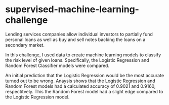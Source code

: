 # supervised-machine-learning-challenge
Lending services companies allow individual investors to partially fund personal loans as well as buy and sell notes backing the loans on a secondary market.

In this challenge, I used data to create machine learning models to classify the risk level of given loans. Specifically, the Logistic Regression and Random Forest Classifier models were compared.

An initial prediction that the Logistic Regression would be the most accurate turned out to be wrong. Anaysis shows that the Logistic Regression and Random Forest models had a calculated accuracy of 0.9021 and 0.9160, respectitvely. This the Random Forest model had a slight edge compared to the Logistic Regression model.